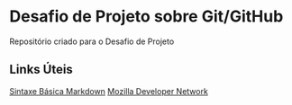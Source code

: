# Desafio de  Projeto sobre Git/GitHub
Repositório criado para o Desafio de Projeto

## Links Úteis
[Sintaxe Básica Markdown](https://www.markdownguide.org/basic-syntax/)
[Mozilla Developer Network](https://developer.mozilla.org/)
